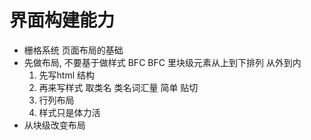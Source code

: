 # 界面构建能力
- 栅格系统
    页面布局的基础
- 先做布局,  不要基于做样式 BFC 
    BFC 里块级元素从上到下排列
    从外到内
    1. 先写html 结构
    2. 再来写样式
        取类名
        类名词汇量 简单 贴切
    3. 行列布局 
    4. 样式只是体力活
- 从块级改变布局
    